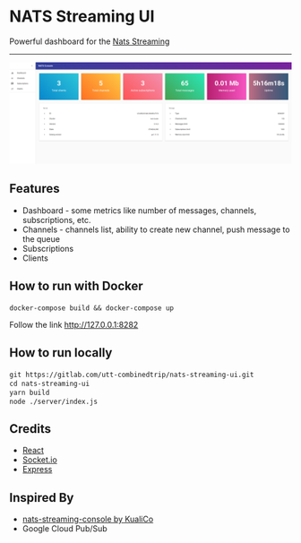# NATS Streaming UI
Powerful dashboard for the [Nats Streaming](https://nats-io.github.io/docs/nats_streaming/intro.html)

___

![alt text](./docs/main_screen.png "Nats Streaming UI")


## Features
- Dashboard - some metrics like number of messages, channels, subscriptions, etc.
- Channels - channels list, ability to create new channel, push message to the queue 
- Subscriptions
- Clients


## How to run with Docker

```shell script
docker-compose build && docker-compose up
```

Follow the link http://127.0.0.1:8282

## How to run locally

```shell script
git https://gitlab.com/utt-combinedtrip/nats-streaming-ui.git
cd nats-streaming-ui
yarn build
node ./server/index.js
```


## Credits
- [React](https://reactjs.org)
- [Socket.io](https://socket.io/)
- [Express](https://expressjs.com)

## Inspired By 
- [nats-streaming-console by KualiCo](https://github.com/KualiCo/nats-streaming-console)
- Google Cloud Pub/Sub